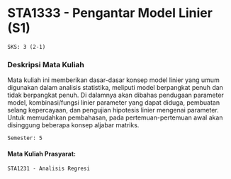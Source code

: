 # STA1333 - Pengantar Model Linier (S1)
`SKS: 3 (2-1)`

### Deskripsi Mata Kuliah
Mata kuliah ini memberikan dasar-dasar konsep model linier yang umum digunakan dalam analisis statistika, meliputi model berpangkat penuh dan tidak berpangkat penuh.  Di dalamnya akan dibahas pendugaan parameter model, kombinasi/fungsi linier parameter yang dapat diduga, pembuatan selang kepercayaan, dan pengujian hipotesis linier mengenai parameter.  Untuk memudahkan pembahasan, pada pertemuan-pertemuan awal akan disinggung beberapa konsep aljabar matriks.
  
`Semester: 5`
  
#### Mata Kuliah Prasyarat:  
`STA1231 - Analisis Regresi` 

